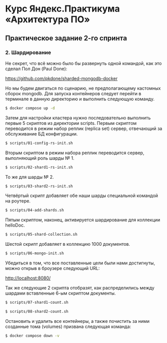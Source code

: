 # Курс Яндекс.Практикума «Архитектура ПО»
## Практическое задание 2-го спринта

### 2. Шардирование

Не секрет, что всё можно было бы развернуть одной командой, как это сделал Пол Дон (Paul Done):

<https://github.com/pkdone/sharded-mongodb-docker>

Но мы будем двигаться по сценарию, не предполагающему кастомных сборок mongodb. Для запуска контейнеров следует перейти в терминале в данную директорию и выполнить следующую команду.

```bash
$ docker compose up -d
```

Затем для настройки кластера нужно последовательно выполнить первые 5 скриптов из директории scripts. Первым скриптом переводится в режим набор реплик (replica set) сервер, отвечающий за обслуживание БД конфигурации.

```bash
$ scripts/01-config-rs-init.sh
```

Вторым скриптом в режим набора реплик переводится сервер, выполняющий роль шарды № 1.

```bash
$ scripts/02-shard1-rs-init.sh
```

То же для шарды № 2.

```bash
$ scripts/03-shard2-rs-init.sh
```

Четвёртый скрипт добавляет обе наши шарды специальной командой на роутере.

```bash
$ scripts/04-add-shards.sh
```

Пятым скриптом, наконец, активируется шардирование для коллекции helloDoc.

```bash
$ scripts/05-shard-collection.sh
```

Шестой скрипт добавляет в коллекцию 1000 документов.

```bash
$ scripts/06-mongo-init.sh
```

Убедиться в том, что все поставленные цели были нами достигнуты, можно открыв в броузере следующий URL:

<http://localhost:8080/>

Так же следующие 2 скрипта отобразят, как распределились между шардами вставленные 6-ым скриптом документы.

```bash
$ scripts/07-shard1-count.sh
```

```bash
$ scripts/08-shard2-count.sh
```

Остановить и удалить все контейнеры, а также почистить за ними созданные тома (volumes) призвана следующая команда:

```bash
$ docker compose down -v
```
